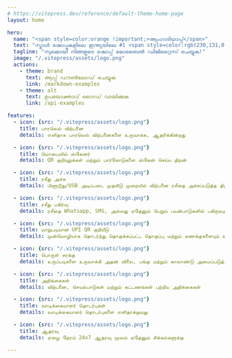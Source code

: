 ```yaml
---
# https://vitepress.dev/reference/default-theme-home-page
layout: home

hero:
  name: "<span style=color:orange !important;>ആംഗാടിയാപ്പ്</span>"
  text: "സ്മാൾ ഷോപ്പുകളിലെ ഇന്ത്യയിലെ #1 <span style=color:rgb(230,131,0);>പോയിന്റ് ഓഫ് സേൽ</span> മൊബൈൽ ആപ്പ്"
  tagline: "സുഖമായി നിങ്ങളുടെ ഷോപ്പ് മൊബൈൽ ഡിജിറ്റൈസ് ചെയ്യുക!"
  image: "/.vitepress/assets/logo.png"
  actions:
    - theme: brand
      text: ആപ്പ് ഡൗൺലോഡ് ചെയ്യുക
      link: /markdown-examples
    - theme: alt
      text: ഉപയോക്താവ് ഗൈഡ് വായിക്കുക
      link: /api-examples

features:
  - icon: {src: "/.vitepress/assets/logo.png"}
    title: பாரலெல் விற்பனை
    details: எளிதாக பாரலெல் விற்பனைகளை உருவாக்க, ஆதரிக்கின்றது

  - icon: {src: "/.vitepress/assets/logo.png"}
    title: மொபைலில் ஸ்கேனர்
    details: QR குறியுறுக்கள் மற்றும் பார்கோடுகளை ஸ்கேன் செய்ய திறன்

  - icon: {src: "/.vitepress/assets/logo.png"}
    title: ரசீது அச்சு
    details: பிளூடூது/USB அடிப்படை முதலீடு முறையில் விற்பனை ரசீதை அச்சுப்படுத்த திறன்

  - icon: {src: "/.vitepress/assets/logo.png"}
    title: ரசீது பகிர்வு
    details: ரசீதை Whatsapp, SMS, அல்லது ஏதேனும் பெறும் பயன்பாடுகளில் பகிருவதற்கு திறன்

  - icon: {src: "/.vitepress/assets/logo.png"}
    title: மாறுபடியான UPI QR குறியீடு
    details: முன்மொழியாக தொடர்ந்து தொகுக்கப்பட்ட தொகுப்பு மற்றும் கணக்குகளையும் உள்ளீட்டுக்குறியீட்டுகளை உருவாக்க முடியும்

  - icon: {src: "/.vitepress/assets/logo.png"}
    title: பொருள் சரக்கு
    details: உருப்படிகளை உருவாக்கி அதன் விலை, பங்கு மற்றும் காலாண்டு அமைப்படுத்த எளிதாக்கல்

  - icon: {src: "/.vitepress/assets/logo.png"}
    title: அறிக்கைகள்
    details: விற்பனை, செயல்பாடுகள் மற்றும் கட்டணங்கள் பற்றிய அறிக்கைகள்

  - icon: {src: "/.vitepress/assets/logo.png"}
    title: வாடிக்கையாளர் தொடர்புகள்
    details: வாடிக்கையாளர் தொடர்புகளை எளிதாக்குவது

  - icon: {src: "/.vitepress/assets/logo.png"}
    title: ஆதரவு
    details: ஏழை நேரம் 24x7 ஆதரவு மூலம் ஏதேனும் சிக்கல்களுக்கு

---
```

